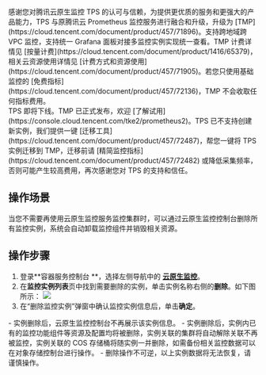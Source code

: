 <dx-alert infotype="alarm" title="温馨提示">
感谢您对腾讯云原生监控 TPS 的认可与信赖，为提供更优质的服务和更强大的产品能力，TPS 与原腾讯云 Prometheus 监控服务进行融合和升级，升级为 [TMP](https://cloud.tencent.com/document/product/457/71896)。支持跨地域跨 VPC 监控，支持统一 Grafana 面板对接多监控实例实现统一查看。TMP 计费详情见 [按量计费](https://cloud.tencent.com/document/product/1416/65379)，相关云资源使用详情见 [计费方式和资源使用](https://cloud.tencent.com/document/product/457/71905)。若您只使用基础监控的 [免费指标](https://cloud.tencent.com/document/product/457/72136)，TMP 不会收取任何指标费用。<br>
TPS 即将下线。TMP 已正式发布，欢迎 [了解试用](https://console.cloud.tencent.com/tke2/prometheus2)。TPS 已不支持创建新实例，我们提供一键 [迁移工具](https://cloud.tencent.com/document/product/457/72487)，帮您一键将 TPS 实例迁移到 TMP，迁移前请 [精简监控指标](https://cloud.tencent.com/document/product/457/72482) 或降低采集频率，否则可能产生较高费用，再次感谢您对 TPS 的支持和信任。
</dx-alert>


## 操作场景

当您不需要再使用云原生监控服务监控集群时，可以通过云原生监控控制台删除所有监控实例，系统会自动卸载监控组件并销毁相关资源。



## 操作步骤

1. 登录**容器服务控制台 **，选择左侧导航中的 **[云原生监控](https://console.cloud.tencent.com/tke2/prometheus/list?rid=1)**。
2. 在**监控实例列表**页中找到需要删除的实例，单击实例名称右侧的**删除**。如下图所示：
![](https://main.qcloudimg.com/raw/3d674822d80c379bf737194ad88f8b7f.png)
3. 在“删除监控实例”弹窗中确认监控实例信息后，单击**确定**。
<dx-alert infotype="explain" title=" ">
- 实例删除后，云原生监控控制台不再展示该实例信息。
- 实例删除后，实例内已有的监控功能组件等资源及配置均将被删除，实例关联的集群将自动解除关联不再被监控，实例关联的 COS 存储桶将随实例一并删除，如需备份相关监控数据可以在对象存储控制台进行操作。
- 删除操作不可逆，以上实例数据将无法恢复，请谨慎操作。
</dx-alert>




